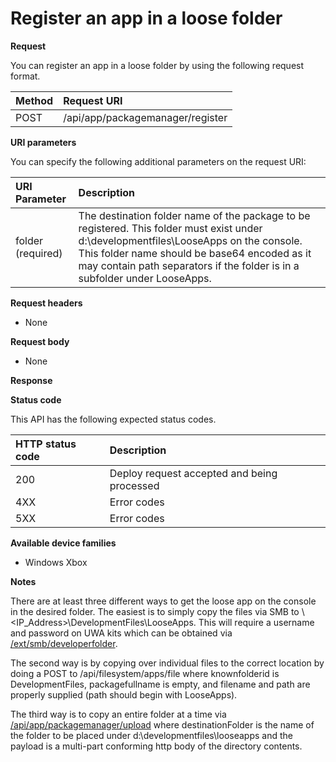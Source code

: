 # Register an app in a loose folder  

**Request**

You can register an app in a loose folder by using the following request format.

Method      | Request URI
:------     | :------
POST | /api/app/packagemanager/register

**URI parameters**

You can specify the following additional parameters on the request URI:

URI Parameter      | Description
:------     | :-----
folder (required) | The destination folder name of the package to be registered. This folder must exist under d:\developmentfiles\LooseApps on the console. This folder name should be base64 encoded as it may contain path separators if the folder is in a subfolder under LooseApps.

**Request headers**

- None

**Request body**

- None

**Response**

**Status code**

This API has the following expected status codes.

HTTP status code      | Description
:------     | :-----
200 | Deploy request accepted and being processed
4XX | Error codes
5XX | Error codes

**Available device families**

* Windows Xbox

**Notes**

There are at least three different ways to get the loose app on the console in the desired folder. The easiest is to simply copy the files via SMB to \\<IP_Address>\DevelopmentFiles\LooseApps. This will require a username and password on UWA kits which can be obtained via [/ext/smb/developerfolder](wdp-smb-api.md). 

The second way is by copying over individual files to the correct location by doing a POST to /api/filesystem/apps/file where knownfolderid is DevelopmentFiles, packagefullname is empty, and filename and path are properly supplied (path should begin with LooseApps).

The third way is to copy an entire folder at a time via [/api/app/packagemanager/upload](wdp-folder-upload.md) where destinationFolder is the name of the folder to be placed under d:\developmentfiles\looseapps and the payload is a multi-part conforming http body of the directory contents.

